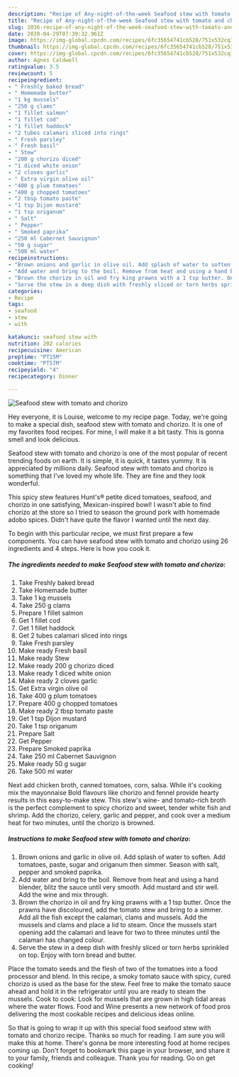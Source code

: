 ```yaml
---
description: "Recipe of Any-night-of-the-week Seafood stew with tomato and chorizo"
title: "Recipe of Any-night-of-the-week Seafood stew with tomato and chorizo"
slug: 1036-recipe-of-any-night-of-the-week-seafood-stew-with-tomato-and-chorizo
date: 2020-04-29T07:39:32.961Z
image: https://img-global.cpcdn.com/recipes/6fc35654741cb528/751x532cq70/seafood-stew-with-tomato-and-chorizo-recipe-main-photo.jpg
thumbnail: https://img-global.cpcdn.com/recipes/6fc35654741cb528/751x532cq70/seafood-stew-with-tomato-and-chorizo-recipe-main-photo.jpg
cover: https://img-global.cpcdn.com/recipes/6fc35654741cb528/751x532cq70/seafood-stew-with-tomato-and-chorizo-recipe-main-photo.jpg
author: Agnes Caldwell
ratingvalue: 3.5
reviewcount: 5
recipeingredient:
- " Freshly baked bread"
- " Homemade butter"
- "1 kg mussels"
- "250 g clams"
- "1 fillet salmon"
- "1 fillet cod"
- "1 fillet haddock"
- "2 tubes calamari sliced into rings"
- " Fresh parsley"
- " Fresh basil"
- " Stew"
- "200 g chorizo diced"
- "1 diced white onion"
- "2 cloves garlic"
- " Extra virgin olive oil"
- "400 g plum tomatoes"
- "400 g chopped tomatoes"
- "2 tbsp tomato paste"
- "1 tsp Dijon mustard"
- "1 tsp origanum"
- " Salt"
- " Pepper"
- " Smoked paprika"
- "250 ml Cabernet Sauvignon"
- "50 g sugar"
- "500 ml water"
recipeinstructions:
- "Brown onions and garlic in olive oil. Add splash of water to soften. Add tomatoes, paste, sugar and origanum then simmer. Season with salt, pepper and smoked paprika."
- "Add water and bring to the boil. Remove from heat and using a hand blender, blitz the sauce until very smooth. Add mustard and stir well. Add the wine and mix through."
- "Brown the chorizo in oil and fry king prawns with a 1 tsp butter. Once the prawns have discoloured, add the tomato stew and bring to a simmer. Add all the fish except the calamari, clams and mussels. Add the mussels and clams and place a lid to steam. Once the mussels start opening add the calamari and leave for two to three minutes until the calamari has changed colour."
- "Serve the stew in a deep dish with freshly sliced or torn herbs sprinkled on top. Enjoy with torn bread and butter."
categories:
- Recipe
tags:
- seafood
- stew
- with

katakunci: seafood stew with 
nutrition: 202 calories
recipecuisine: American
preptime: "PT15M"
cooktime: "PT57M"
recipeyield: "4"
recipecategory: Dinner

---
```



![Seafood stew with tomato and chorizo](https://img-global.cpcdn.com/recipes/6fc35654741cb528/751x532cq70/seafood-stew-with-tomato-and-chorizo-recipe-main-photo.jpg)

Hey everyone, it is Louise, welcome to my recipe page. Today, we're going to make a special dish, seafood stew with tomato and chorizo. It is one of my favorites food recipes. For mine, I will make it a bit tasty. This is gonna smell and look delicious.

Seafood stew with tomato and chorizo is one of the most popular of recent trending foods on earth. It is simple, it is quick, it tastes yummy. It is appreciated by millions daily. Seafood stew with tomato and chorizo is something that I've loved my whole life. They are fine and they look wonderful.

This spicy stew features Hunt&#39;s® petite diced tomatoes, seafood, and chorizo in one satisfying, Mexican-inspired bowl! I wasn&#39;t able to find chorizo at the store so I tried to season the ground pork with homemade adobo spices. Didn&#39;t have quite the flavor I wanted until the next day.


To begin with this particular recipe, we must first prepare a few components. You can have seafood stew with tomato and chorizo using 26 ingredients and 4 steps. Here is how you cook it.

<!--inarticleads1-->

##### The ingredients needed to make Seafood stew with tomato and chorizo:

1. Take  Freshly baked bread
1. Take  Homemade butter
1. Take 1 kg mussels
1. Take 250 g clams
1. Prepare 1 fillet salmon
1. Get 1 fillet cod
1. Get 1 fillet haddock
1. Get 2 tubes calamari sliced into rings
1. Take  Fresh parsley
1. Make ready  Fresh basil
1. Make ready  Stew
1. Make ready 200 g chorizo diced
1. Make ready 1 diced white onion
1. Make ready 2 cloves garlic
1. Get  Extra virgin olive oil
1. Take 400 g plum tomatoes
1. Prepare 400 g chopped tomatoes
1. Make ready 2 tbsp tomato paste
1. Get 1 tsp Dijon mustard
1. Take 1 tsp origanum
1. Prepare  Salt
1. Get  Pepper
1. Prepare  Smoked paprika
1. Take 250 ml Cabernet Sauvignon
1. Make ready 50 g sugar
1. Take 500 ml water


Next add chicken broth, canned tomatoes, corn, salsa. While it&#39;s cooking mix the mayonnaise Bold flavours like chorizo and fennel provide hearty results in this easy-to-make stew. This stew&#39;s wine- and tomato-rich broth is the perfect complement to spicy chorizo and sweet, tender white fish and shrimp. Add the chorizo, celery, garlic and pepper, and cook over a medium heat for two minutes, until the chorizo is browned. 

<!--inarticleads2-->

##### Instructions to make Seafood stew with tomato and chorizo:

1. Brown onions and garlic in olive oil. Add splash of water to soften. Add tomatoes, paste, sugar and origanum then simmer. Season with salt, pepper and smoked paprika.
1. Add water and bring to the boil. Remove from heat and using a hand blender, blitz the sauce until very smooth. Add mustard and stir well. Add the wine and mix through.
1. Brown the chorizo in oil and fry king prawns with a 1 tsp butter. Once the prawns have discoloured, add the tomato stew and bring to a simmer. Add all the fish except the calamari, clams and mussels. Add the mussels and clams and place a lid to steam. Once the mussels start opening add the calamari and leave for two to three minutes until the calamari has changed colour.
1. Serve the stew in a deep dish with freshly sliced or torn herbs sprinkled on top. Enjoy with torn bread and butter.


Place the tomato seeds and the flesh of two of the tomatoes into a food processor and blend. In this recipe, a smoky tomato sauce with spicy, cured chorizo is used as the base for the stew. Feel free to make the tomato sauce ahead and hold it in the refrigerator until you are ready to steam the mussels. Cook to cook: Look for mussels that are grown in high tidal areas where the water flows. Food and Wine presents a new network of food pros delivering the most cookable recipes and delicious ideas online. 

So that is going to wrap it up with this special food seafood stew with tomato and chorizo recipe. Thanks so much for reading. I am sure you will make this at home. There's gonna be more interesting food at home recipes coming up. Don't forget to bookmark this page in your browser, and share it to your family, friends and colleague. Thank you for reading. Go on get cooking!
